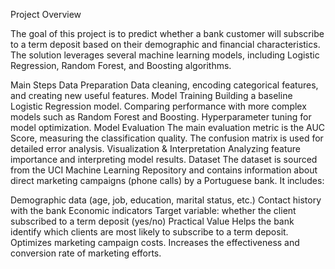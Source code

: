 Project Overview

The goal of this project is to predict whether a bank customer will subscribe to a term deposit based on their demographic and financial characteristics. The solution leverages several machine learning models, including Logistic Regression, Random Forest, and Boosting algorithms.

Main Steps
Data Preparation
Data cleaning, encoding categorical features, and creating new useful features.
Model Training
Building a baseline Logistic Regression model.
Comparing performance with more complex models such as Random Forest and Boosting.
Hyperparameter tuning for model optimization.
Model Evaluation
The main evaluation metric is the AUC Score, measuring the classification quality.
The confusion matrix is used for detailed error analysis.
Visualization & Interpretation
Analyzing feature importance and interpreting model results.
Dataset
The dataset is sourced from the UCI Machine Learning Repository and contains information about direct marketing campaigns (phone calls) by a Portuguese bank. It includes:

Demographic data (age, job, education, marital status, etc.)
Contact history with the bank
Economic indicators
Target variable: whether the client subscribed to a term deposit (yes/no)
Practical Value
Helps the bank identify which clients are most likely to subscribe to a term deposit.
Optimizes marketing campaign costs.
Increases the effectiveness and conversion rate of marketing efforts.
